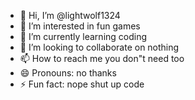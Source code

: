- 👋 Hi, I’m @lightwolf1324
- 👀 I’m interested in fun games
- 🌱 I’m currently learning coding
- 💞️ I’m looking to collaborate on nothing
- 📫 How to reach me you don"t need too
- 😄 Pronouns: no thanks
- ⚡ Fun fact: nope shut up code

<!---
lightwolf1324/lightwolf1324 is a ✨ special ✨ repository because its `README.md` (this file) appears on your GitHub profile.
You can click the Preview link to take a look at your changes.
--->
